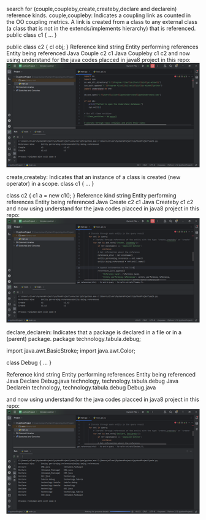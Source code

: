 search for (couple,coupleby,create,createby,declare and declarein) reference kinds. couple,coupleby: Indicates a coupling link as counted in the OO coupling metrics. A link is created from a class to any external class (a class that is not in the extends/implements hierarchy) that is referenced. public class c1 { ... }

public class c2 { cl obj; } Reference kind string Entity performing references Entity being referenced Java Couple c2 c1 Java Coupleby c1 c2 and now using understand for the java codes placced in java8 project in this repo:
![Snapshot_240106153007.png](Snapshot_240106153007.png)


create,createby: Indicates that an instance of a class is created (new operator) in a scope. class c1 { ... }

class c2 { c1 a = new c1(); } Reference kind string Entity performing references Entity being referenced Java Create c2 c1 Java Createby c1 c2 and now using understand for the java codes placced in java8 project in this repo:
![Snapshot_240106153140.png](Snapshot_240106153140.png)

declare,declarein: Indicates that a package is declared in a file or in a (parent) package. package technology.tabula.debug;

import java.awt.BasicStroke; import java.awt.Color;

class Debug { ... }

Reference kind string Entity performing references Entity being referenced Java Declare Debug.java technology, technology.tabula.debug Java Declarein technology, technology.tabula.debug Debug.java

and now using understand for the java codes placced in java8 project in this repo:
![Snapshot_240106153431.png](Snapshot_240106153431.png)